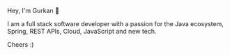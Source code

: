 Hey, I'm Gurkan 👋

I am a full stack software developer with a passion for the Java ecosystem, Spring, REST APIs, Cloud, JavaScript and new tech.

Cheers :)

